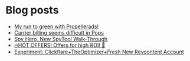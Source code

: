 # Blog posts
<!-- BLOG-POST-LIST:START -->
- [My run to green with Propellerads!](https://afflift.com/f/threads/my-run-to-green-with-propellerads.10440/)
- [Carrier billing seems difficult in Pops](https://afflift.com/f/threads/carrier-billing-seems-difficult-in-pops.10593/)
- [Spy Hero, New SpyTool   Walk-Through](https://afflift.com/f/threads/spy-hero-new-spytool-walk-through.10485/)
- [🔥HOT OFFERS! Offers for high ROI! 🤑](https://afflift.com/f/threads/%F0%9F%94%A5hot-offers-offers-for-high-roi-%F0%9F%A4%91.10615/)
- [Experiment: Clickflare+TheOptimizer+Fresh New Revcontent Account](https://afflift.com/f/threads/experiment-clickflare-theoptimizer-fresh-new-revcontent-account.10545/)
<!-- BLOG-POST-LIST:END -->
